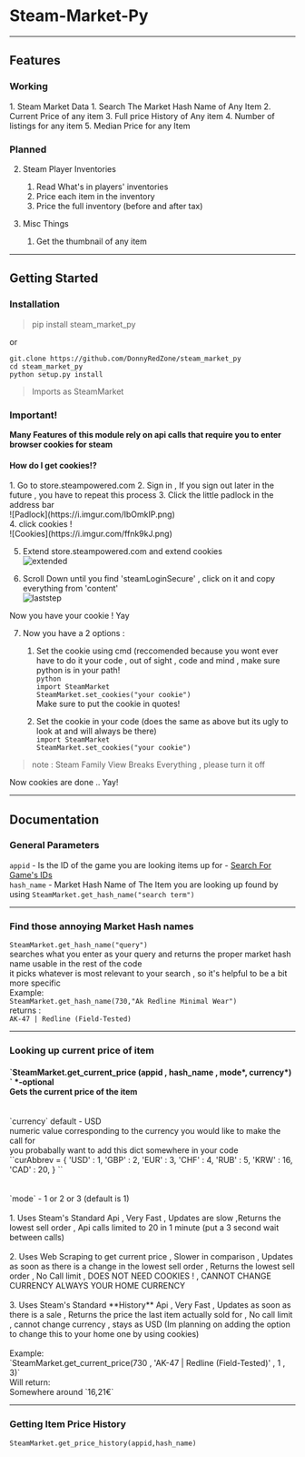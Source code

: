 <h1>Steam-Market-Py</h1>

___

<h2>Features</h2>
<h3> Working </h3>
1. Steam Market Data
    1. Search The Market Hash Name of Any Item
    2. Current Price of any item
    3. Full price History of Any item
    4. Number of listings for any item 
    5. Median Price for any Item

<h3> Planned </h3>

2. Steam Player Inventories 
    1. Read What's in players' inventories
    2. Price each item in the inventory
    3. Price the full inventory (before and after tax)

3. Misc Things
    1. Get the thumbnail of any item

___

<h2> Getting Started </h2>

<h3> Installation </h3>

>pip install steam_market_py

or

`git.clone https://github.com/DonnyRedZone/steam_market_py` <br>
`cd steam_market_py` <br>
`python setup.py install`

>Imports as SteamMarket

<h3> Important! </h3>

**Many Features of this module rely on api calls that require you to enter browser cookies for steam** <br>
<h4> How do I get cookies!? </H4>
1. Go to store.steampowered.com
2. Sign in , If you sign out later in the future , you have to repeat this process
3. Click the little padlock in the address bar <br>![Padlock](https://i.imgur.com/IbOmkIP.png) <br>
4. click cookies ! <br>
![Cookies](https://i.imgur.com/ffnk9kJ.png)
   
5. Extend store.steampowered.com and extend cookies <br>
![extended](https://i.imgur.com/Wo4q9lV.png)
   
6. Scroll Down until you find 'steamLoginSecure' , click on it and copy everything from 'content' <br>
![laststep](https://i.imgur.com/xBUieEw.png)
   
Now you have your cookie ! Yay

7. Now you have a 2 options :
    1. Set the cookie using cmd (reccomended because you wont ever have to do it your code , out of sight , code and mind , make sure python is in your path!<br>
       `python` <br>
       `import SteamMarket` <br>
       `SteamMarket.set_cookies("your cookie")` <br>
       Make sure to put the cookie in quotes!
       
    2. Set the cookie in your code (does the same as above but its ugly to look at and will always be there) <br>
        `import SteamMarket` <br>
        `SteamMarket.set_cookies("your cookie")` <br>
       
>note : Steam Family View Breaks Everything , please turn it off 
       
Now cookies are done .. Yay!

___
<h2> Documentation </h2>

<h3> General Parameters </h3>

`appid` - Is the ID of the game you are looking items up for - [Search For Game's IDs](https://steamdb.info/search/?a=app&q=CS%3AGO&type=1&category=0)
<br> `hash_name` - Market Hash Name of The Item you are looking up found by using `SteamMarket.get_hash_name("search term")`

___
<h3> Find those annoying Market Hash names</h3>

`SteamMarket.get_hash_name("query")`
<br> searches what you enter as your query and returns the proper market hash name usable in the rest of the code
<br> it picks whatever is most relevant to your search , so it's helpful to be a bit more specific
<br>Example:
<br>`SteamMarket.get_hash_name(730,"Ak Redline Minimal Wear")`
<br> returns :
<br> `AK-47 | Redline (Field-Tested)`

___

<h3> Looking up current price of item </h3>

<h4>`SteamMarket.get_current_price (appid , hash_name , mode*, currency*) ` *-optional 
<br> Gets the current price of the item </h4>
<br>   `currency` default - USD 
<br>    numeric value corresponding to the currency you would like to make the call for
<br>    you probabally want to add this dict somewhere in your code
<br> ``curAbbrev = {
    'USD' : 1,
    'GBP' : 2,
    'EUR' : 3,
    'CHF' : 4,
    'RUB' : 5,
    'KRW' : 16,
    'CAD' : 20,
}
``
<br>
<br>
<br>`mode` - 1 or 2 or 3 (default is 1)
<br><br> 1. Uses Steam's Standard Api , Very Fast , Updates are slow ,Returns the lowest sell order , Api calls limited to 20 in 1 minute (put a 3 second wait between calls)
<br><br> 2. Uses Web Scraping to get current price , Slower in comparison , Updates as soon as there is a change in the lowest sell order , Returns the lowest sell order , No Call limit , DOES NOT NEED COOKIES ! , CANNOT CHANGE CURRENCY ALWAYS YOUR HOME CURRENCY
<br><br> 3. Uses Steam's Standard **History** Api , Very Fast , Updates as soon as there is a sale , Returns the price the last item actually sold for , No call limit , cannot change currency , stays as USD (Im planning on adding the option to change this to your home one by using cookies) 
<br><br> Example:
<br> `SteamMarket.get_current_price(730 , 'AK-47 | Redline (Field-Tested)' , 1 , 3)`
<br> Will return:
<br> Somewhere around `16,21€`

___

<h3> Getting Item Price History </h3>

`SteamMarket.get_price_history(appid,hash_name)` <br>


       
       
       










